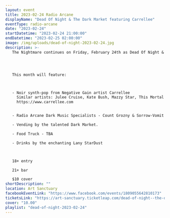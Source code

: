 ```yaml
---
layout: event
title: 2023-02-24 Radio Arcane
displayName: "Dead Of Night & The Dark Market featuring Carrellee"
eventType: radio-arcane
date: "2023-02-24"
startDatetime: "2023-02-24 21:00:00"
endDatetime: "2023-02-25 02:00:00"
image: /img/uploads/dead-of-night-2023-02-24.jpg
description: >-
   The Nightmare continues on Friday, February 24th as Dead Of Night & The Dark Market keep up the monthly grind of dark eclectic music. Come out and help keep the dancefloor barely alive as we celebrate the glum drudgery of our dreadful existence.




   This month will feature:



   - Noir synth-pop from Negative Gain artist Carrellee
     Similar artists: Julee Cruise, Kate Bush, Mazzy Star, This Mortal Coil, The Sundays, M83, Grimes, CHVRCHES)
     https://www.carrellee.com


   - Radio Arcane Dark Music Specialists - Count Grozny & Sorrow-Vomit

   - Vending by the talented Dark Market.

   - Food Truck - TBA

   - Drinks by the enchanting Lany StarDust



   18+ entry

   21+ bar

   $10 cover
shortDescription: ""
location: Art Sanctuary
facebookEventLink: "https://www.facebook.com/events/1809055642810173"
ticketsLink: "https://art-sanctuary.ticketleap.com/dead-of-night--the-dark-market-featuring-carrellee"
cover: "10.00"
playlist: "dead-of-night-2023-02-24"
---
```

